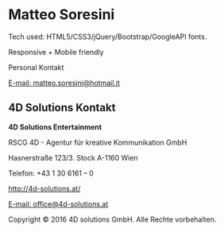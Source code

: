 <h1>Matteo Soresini</h1>

<p>Tech used: HTML5/CSS3/jQuery/Bootstrap/GoogleAPI fonts.</p>

<p>Responsive + Mobile friendly</p>

<p>Personal Kontakt</p>

<a href="mailto:matteo.soresini@hotmail.it">E-mail: matteo.soresini@hotmail.it</a>

<a href="https://it.linkedin.com/in/matteosoresini90"></a>







<h2>4D Solutions Kontakt</h2>

<p><b>4D Solutions Entertainment</b></p>

<p>RSCG 4D - Agentur für kreative Kommunikation GmbH</p>

<p>Hasnerstraße 123/3. Stock A-1160 Wien</p>
            
<p>Telefon: +43 1 30 6161 – 0</p>

<a href="http://4d-solutions.at/">http://4d-solutions.at/</a>

<a href="mailto:office@4d-solutions.at">E-mail: office@4d-solutions.at</a>

<p id="copyright">Copyright © 2016 4D solutions GmbH. Alle Rechte vorbehalten.</p>